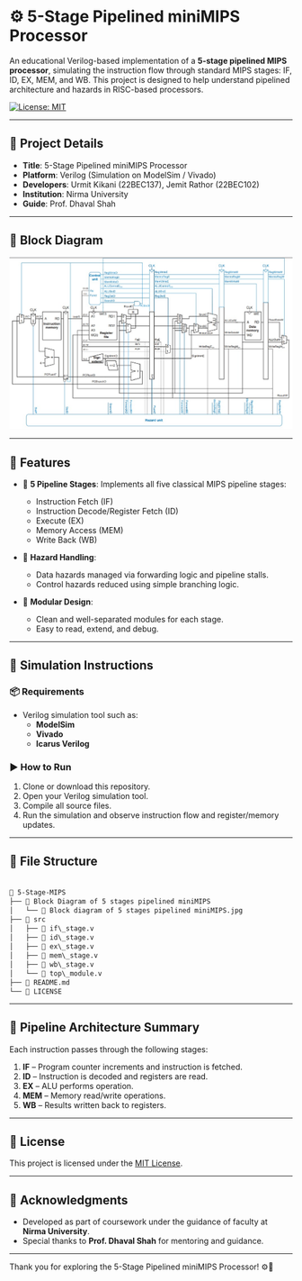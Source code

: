 
# ⚙️ 5-Stage Pipelined miniMIPS Processor

An educational Verilog-based implementation of a **5-stage pipelined MIPS processor**, simulating the instruction flow through standard MIPS stages: IF, ID, EX, MEM, and WB. This project is designed to help understand pipelined architecture and hazards in RISC-based processors.

[![License: MIT](https://img.shields.io/badge/License-MIT-yellow.svg)](LICENSE)

---

## 📌 Project Details

- **Title**: 5-Stage Pipelined miniMIPS Processor  
- **Platform**: Verilog (Simulation on ModelSim / Vivado)  
- **Developers**: Urmit Kikani (22BEC137), Jemit Rathor (22BEC102)  
- **Institution**: Nirma University  
- **Guide**: Prof. Dhaval Shah  

---

## 🧠 Block Diagram

![Block Diagram](Block%20Diagram%20of%205%20stages%20pipelined%20miniMIPS/Block%20diagram%20of%205%20stages%20pipelined%20miniMIPS.jpg)

---

## 🌟 Features

- 🔄 **5 Pipeline Stages**: Implements all five classical MIPS pipeline stages:
  - Instruction Fetch (IF)
  - Instruction Decode/Register Fetch (ID)
  - Execute (EX)
  - Memory Access (MEM)
  - Write Back (WB)

- 🧰 **Hazard Handling**:
  - Data hazards managed via forwarding logic and pipeline stalls.
  - Control hazards reduced using simple branching logic.

- 🧱 **Modular Design**:
  - Clean and well-separated modules for each stage.
  - Easy to read, extend, and debug.

---

## 🧪 Simulation Instructions

### 📦 Requirements

- Verilog simulation tool such as:
  - **ModelSim**
  - **Vivado**
  - **Icarus Verilog**

### ▶️ How to Run

1. Clone or download this repository.
2. Open your Verilog simulation tool.
3. Compile all source files.
4. Run the simulation and observe instruction flow and register/memory updates.

---

## 📂 File Structure

```

📁 5-Stage-MIPS
├── 📁 Block Diagram of 5 stages pipelined miniMIPS
│   └── 📄 Block diagram of 5 stages pipelined miniMIPS.jpg
├── 📁 src
│   ├── 📄 if\_stage.v
│   ├── 📄 id\_stage.v
│   ├── 📄 ex\_stage.v
│   ├── 📄 mem\_stage.v
│   ├── 📄 wb\_stage.v
│   └── 📄 top\_module.v
├── 📄 README.md
└── 📄 LICENSE

```

---

## 🧱 Pipeline Architecture Summary

Each instruction passes through the following stages:

1. **IF** – Program counter increments and instruction is fetched.
2. **ID** – Instruction is decoded and registers are read.
3. **EX** – ALU performs operation.
4. **MEM** – Memory read/write operations.
5. **WB** – Results written back to registers.

---

## 📜 License

This project is licensed under the [MIT License](LICENSE).

---

## 🙌 Acknowledgments

- Developed as part of coursework under the guidance of faculty at **Nirma University**.
- Special thanks to **Prof. Dhaval Shah** for mentoring and guidance.

---

Thank you for exploring the 5-Stage Pipelined miniMIPS Processor! ⚙️🚀
```
